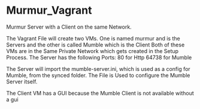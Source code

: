 # Murmur_Vagrant
Murmur Server with a Client on the same Network.

The Vagrant File will create two VMs. One is named murmur and is the Servers and the other is called Mumble which is the Client
Both of these VMs are in the Same Private Network which gets created in the Setup Process.
The Server has the following Ports:
80 for Http
64738 for Mumble

The Server will import the mumble-server.ini, which is used as a config for Mumble, from the synced folder.
The File is Used to configure the Mumble Server itself.

The Client VM has a GUI because the Mumble Client is not available without a gui
